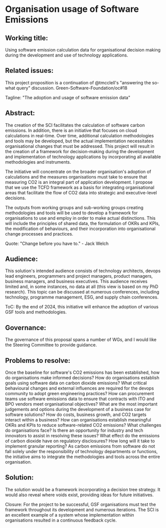 # Organisation usage of Software Emissions

## Working title: 
Using software emission calculation data for organisational decision making during the development and use of technology applications.

## Related issues: 
This project proposition is a continuation of @tmcclell's "answering the so-what query" discussion.
Green-Software-Foundation/oc#18

Tagline: "The adoption and usage of software emission data"

## Abstract: 
The creation of the SCI facilitates the calculation of software carbon emissions. In addition, there is an initiative that focuses on cloud calculations in real-time. Over time, additional calculation methodologies and tools may be developed, but the actual implementation necessitates organisational changes that must be addressed. This project will result in the creation of a framework for decision-making during the development and implementation of technology applications by incorporating all available methodologies and instruments.

The initiative will concentrate on the broader organisation's adoption of calculations and the measures organisations must take to ensure that measuring CO2 is an integral part of application development.
I propose that we use the TCFD framework as a basis for integrating organisational areas that facilitate the flow of CO2 data into strategic and executive-level decisions.

The outputs from working groups and sub-working groups creating methodologies and tools will be used to develop a framework for organisations to use and employ in order to make actual distinctions. This will include the principles of shared data, the formulation of OKRs and KPIs, the modification of behaviours, and their incorporation into organisational change processes and practices.

Quote: "Change before you have to." - Jack Welch

## Audience: 
This solution's intended audience consists of technology architects, devops lead engineers, programmers and project managers, product managers, business managers, and business executives. This audience receives limited and, in some instances, no data at all (this view is based on my PhD research). This topic can be discussed at numerous conferences, including technology, programme management, ESG, and supply chain conferences.
 
ToC: By the end of 2024, this initiative will enhance the adoption of various GSF tools and methodologies.

## Governance: 
The governance of this proposal spans a number of WGs, and I would like the Steering Committee to provide guidance.

## Problems to resolve:

Once the baseline for software's CO2 emissions has been established, how do organisations make informed decisions?
How do organisations establish goals using software data on carbon dioxide emissions?
What critical behavioural changes and external influences are required for the devops community to adopt green engineering practices?
How can procurement teams use software emissions data to ensure that contracts with ITO and BPO vendors meet organisational objectives?
What are the most important judgements and options during the development of a business case for software solutions?
How do costs, business growth, and CO2 targets interact within a business?
How can organisations establish meaningful OKRs and KPIs to reduce software-related CO2 emissions?
What challenges do organisations face? Is there an opportunity for industry and tech innovators to assist in resolving these issues?
What effect do the emissions of carbon dioxide have on regulatory disclosures?
How long will it take to implement granular reporting?
As carbon emissions from software do not fall solely under the responsibility of technology departments or functions, the initiative aims to integrate the methodologies and tools across the entire organisation.

## Solution: 
The solution would be a framework incorporating a decision tree strategy. It would also reveal where voids exist, providing ideas for future initiatives.

Closure: For the project to be successful, GSF organisations must test the framework throughout its development and numerous iterations. The SCI is an excellent example of a system whose implementation within organisations resulted in a continuous feedback cycle.
